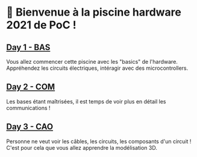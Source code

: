 # :wave: Bienvenue à la piscine hardware 2021 de PoC !  

## [Day 1 - BAS](./day01)
Vous allez commencer cette piscine avec les "basics" de l'hardware.
Appréhendez les circuits électriques, intéragir avec des microcontrollers.  

## [Day 2 - COM](./day03)  
Les bases étant maîtrisées, il est temps de voir plus en détail les communications !  

## [Day 3 - CAO](./day03)
Personne ne veut voir les câbles, les circuits, les composants d'un circuit !
C'est pour cela que vous allez apprendre la modélisation 3D.  
